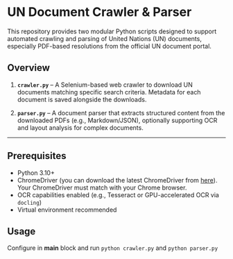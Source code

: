 # UN Document Crawler & Parser

This repository provides two modular Python scripts designed to support automated crawling and parsing of United Nations (UN) documents, especially PDF-based resolutions from the official UN document portal.

## Overview

1. **`crawler.py`** – A Selenium-based web crawler to download UN documents matching specific search criteria. Metadata for each document is saved alongside the downloads.

2. **`parser.py`** – A document parser that extracts structured content from the downloaded PDFs (e.g., Markdown/JSON), optionally supporting OCR and layout analysis for complex documents.

---

## Prerequisites

- Python 3.10+
- ChromeDriver (you can download the latest ChromeDriver from [here](https://googlechromelabs.github.io/chrome-for-testing/)). Your ChromeDriver must match with your Chrome browser.
- OCR capabilities enabled (e.g., Tesseract or GPU-accelerated OCR via `docling`)
- Virtual environment recommended

## Usage

Configure in __main__ block and run `python crawler.py` and `python parser.py`



